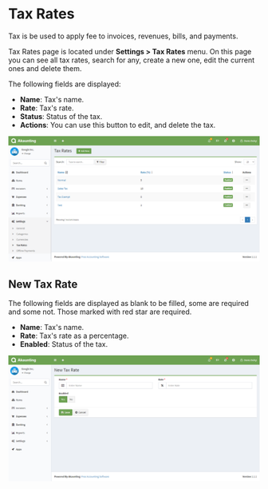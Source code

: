 Tax Rates
=========

Tax is be used to apply fee to invoices, revenues, bills, and payments.

Tax Rates page is located under **Settings > Tax Rates** menu. On this page you can see all tax rates, search for any, create a new one, edit the current ones and delete them.

The following fields are displayed:

- **Name**: Tax's name.
- **Rate**: Tax's rate.
- **Status**: Status of the tax.
- **Actions**: You can use this button to edit, and delete the tax.

![taxes list](_images/taxes_list.png)

## New Tax Rate

The following fields are displayed as blank to be filled, some are required and some not. Those marked with red star are required.

- **Name**: Tax's name.
- **Rate**: Tax's rate as a percentage.
- **Enabled**: Status of the tax.

![taxes form](_images/taxes_form.png)

